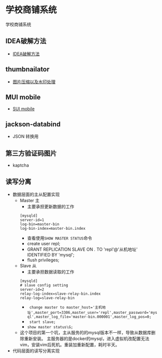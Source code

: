 # 学校商铺系统
学校商铺系统

## IDEA破解方法
- [IDEA破解方法](https://shimo.im/docs/9pJJRJPr6thtPxJd/read)

## thumbnailator
- [图片压缩以及水印处理](https://mvnrepository.com/artifact/net.coobird/thumbnailator)

## MUI mobile
- [SUI mobile](https://sui.ctolog.com/)

## jackson-databind
- JSON 转换用

## 第三方验证码图片
- kaptcha

## 读写分离
- 数据层面的主从配置实现
    + Master 主
        * 主要承担更新数据的工作
        ```shall
        [mysqld]
        server-id=1
        log-bin=master-bin
        log-bin-index=master-bin.index
        ```
        * 查看使用`SHOW MASTER STATUS`命令 
        * create user repl;
        *  GRANT REPLICATION SLAVE ON *.* TO 'repl'@'从机地址' IDENTIFIED BY 'mysql';
        *  flush privileges;
    + Slave 从
        * 主要承担数据读取的工作
        ```shall
        [mysqld]
        # slave config setting
        server-id=2
        relay-log-index=slave-relay-bin.index
        relay-log=slave-relay-bin
        ```
        *  ` change master to master_host='主机地址',master_port=3306,master_user='repl',master_password='mysql',master_log_file='master-bin.000001',master_log_pos=0;`
        * ` start slave;`
        * `show master status\G;`
     + 这个项目的第一个坑，主从服务的的mysql版本不一样，导致从数据库删除重新安装。
     主服务器的是docker的mysql，进入虚拟机改配置无法vim，安装vim后死机。重装加重新配置，耗时半天。
- 代码层面的读写分离实现

